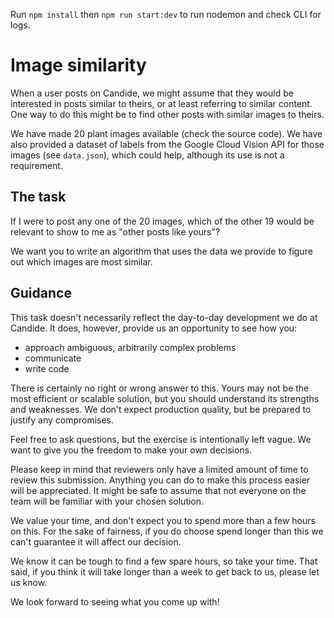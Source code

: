 
Run `npm install` then `npm run start:dev` to run nodemon and check CLI for logs. 


# Image similarity

When a user posts on Candide, we might assume that they would be interested in posts similar to theirs, or at least referring to similar content. One way to do this might be to find other posts with similar images to theirs.

We have made 20 plant images available (check the source code). We have also provided a dataset of labels from the Google Cloud Vision API for those images (see `data.json`), which could help, although its use is not a requirement.

## The task

If I were to post any one of the 20 images, which of the other 19 would be relevant to show to me as "other posts like yours"?

We want you to write an algorithm that uses the data we provide to figure out which images are most similar.

## Guidance

This task doesn't necessarily reflect the day-to-day development we do at Candide. It does, however, provide us an opportunity to see how you:

- approach ambiguous, arbitrarily complex problems
- communicate
- write code

There is certainly no right or wrong answer to this. Yours may not be the most efficient or scalable solution, but you should understand its strengths and weaknesses. We don't expect production quality, but be prepared to justify any compromises.

Feel free to ask questions, but the exercise is intentionally left vague. We want to give you the freedom to make your own decisions.

Please keep in mind that reviewers only have a limited amount of time to review this submission. Anything you can do to make this process easier will be appreciated. It might be safe to assume that not everyone on the team will be familiar with your chosen solution.

We value your time, and don't expect you to spend more than a few hours on this. For the sake of fairness, if you do choose spend longer than this we can't guarantee it will affect our decision.

We know it can be tough to find a few spare hours, so take your time. That said, if you think it will take longer than a week to get back to us, please let us know.

We look forward to seeing what you come up with!
